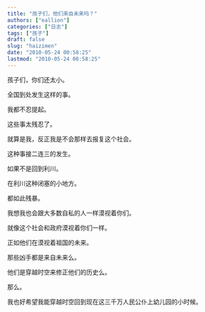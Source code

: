 ```yaml
---
title: "孩子们，他们来自未来吗？"
authors: ["eallion"]
categories: ["日志"]
tags: ["孩子"]
draft: false
slug: "haizimen"
date: "2010-05-24 00:58:25"
lastmod: "2010-05-24 00:58:25"
---
```


孩子们，你们还太小。

全国到处发生这样的事。

我都不忍提起。

这些事太残忍了。

就算是我，反正我是不会那样去报复这个社会。

这种事接二连三的发生。

如果不是回到利川。

在利川这种闭塞的小地方。

都如此残暴。

我想我也会跟大多数自私的人一样漠视着你们。

就像这个社会和政府漠视着你们一样。

正如他们在漠视着祖国的未来。

那些凶手都是来自未来么。

他们是穿越时空来修正他们的历史么。

那么。

我也好希望我能穿越时空回到现在这三千万人民公仆上幼儿园的小时候。
